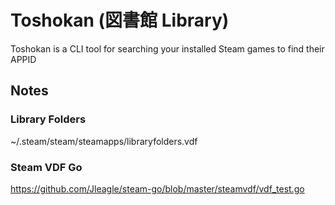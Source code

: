 # Toshokan (図書館 Library)

Toshokan is a CLI tool for searching your installed Steam games to find their APPID

## Notes

### Library Folders
~/.steam/steam/steamapps/libraryfolders.vdf

### Steam VDF Go
https://github.com/Jleagle/steam-go/blob/master/steamvdf/vdf_test.go